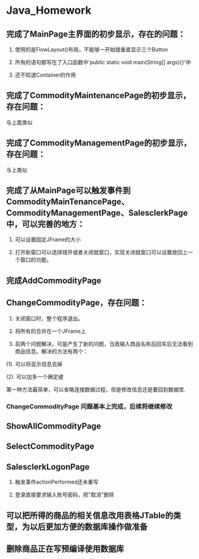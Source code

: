 # Java_Homework

## 完成了MainPage主界面的初步显示，存在的问题：

1. 使用的是FlowLayout()布局，不能够一开始就垂直显示三个Button

2. 所有的语句都写在了入口函数中'public static void main(String[] args){}'中

3. 还不知道Container的作用

## 完成了CommodityMaintenancePage的初步显示，存在问题：

与上面类似

## 完成了CommodityManagementPage的初步显示，存在问题：

与上类似

## 完成了从MainPage可以触发事件到CommodityMainTenancePage、CommodityManagementPage、SalesclerkPage中，可以完善的地方：

1. 可以设置固定JFrame的大小

2. 打开新窗口可以选择错开或者关闭就窗口，实现关闭就窗口可以设置放回上一个窗口的功能。

## 完成AddCommodityPage

## ChangeCommodityPage，存在问题：

1. 关闭窗口时，整个程序退出。

2. 将所有的合并在一个JFrame上 

3. 前两个问题解决，可是产生了新的问题，当我输入商品名称后回车后无法看到商品信息。解决的方法有两个：

(1). 可以将显示信息去掉

(2). 可以加多一个确定键

第一种方法最简单，可以省略连接数据过程，但是修改信息还是要回到数据库.


### ChangeCommodityPage 问题基本上完成，后续将继续修改

## ShowAllCommodityPage

## SelectCommodityPage

## SalesclerkLogonPage

1. 触发事件actionPerformed还未重写

2. 登录直接要求输入账号密码，把"取消"删除

## 可以把所得的商品的相关信息改用表格JTable的类型，为以后更加方便的数据库操作做准备

## 删除商品正在写预编译使用数据库
